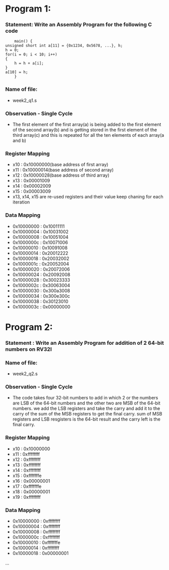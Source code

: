 # Program 1: 

### Statement: Write an Assembly Program for the following C code
        main() {
	unsigned short int a[11] = {0x1234, 0x5678, ...}, h;
	h = 0;
	for(i = 0; i < 10; i++)
	{
		h = h + a[i];
	}
	a[10] = h;
        } 

### Name of file:
- week2_q1.s

### Observation - Single Cycle
- The first element of the first array(a) is being added to the first element of the second array(b) and is
  getting stored in the first element of the third array(c) and this is repeated for all the ten elements of
  each array(a and b)
 
### Register Mapping
- x10 : 0x10000000(base address of first array)
- x11 : 0x10000014(base address of second array)
- x12 : 0x10000028(base address of third array)
- x13 : 0x00001009
- x14 : 0x00002009
- x15 : 0x00003009
- x13, x14, x15 are re-used registers and their value keep chaning for each iteration

### Data Mapping
- 0x10000000 : 0x10011111
- 0x10000004 : 0x10031002
- 0x10000008 : 0x10051004
- 0x1000000c : 0x10071006
- 0x10000010 : 0x10091008
- 0x10000014 : 0x20012222
- 0x10000018 : 0x20032002
- 0x1000001c : 0x20052004
- 0x10000020 : 0x20072006
- 0x10000024 : 0x20092008
- 0x10000028 : 0x30023333
- 0x1000002c : 0x30063004
- 0x10000030 : 0x300a3008
- 0x10000034 : 0x300e300c
- 0x10000038 : 0x30123010
- 0x1000003c : 0x00000000


# Program 2:

### Statement :  Write an Assembly Program for addition of 2 64-bit numbers on RV32I

### Name of file:
- week2_q2.s

### Observation - Single Cycle
- The code takes four 32-bit numbers to add in which 2 or the numbers are LSB of the 64-bit numbers and the 
  other two are MSB of the 64-bit numbers. we add the LSB registers and take the carry and add it to the 
  carry of the sum of the MSB registers to get the final carry. sum of MSB registers and LSB resgisters is 
  the 64-bit result and the carry left is the final carry.
 
### Register Mapping
- x10 : 0x10000000
- x11 : 0xffffffff
- x12 : 0xffffffff
- x13 : 0xffffffff
- x14 : 0xffffffff
- x15 : 0xfffffffe
- x16 : 0x00000001
- x17 : 0xfffffffe
- x18 : 0x00000001
- x19 : 0xffffffff

### Data Mapping
- 0x10000000 : 0xffffffff
- 0x10000004 : 0xffffffff
- 0x10000008 : 0xffffffff
- 0x1000000c : 0xffffffff
- 0x10000010 : 0xfffffffe
- 0x10000014 : 0xffffffff
- 0x10000018 : 0x00000001

...
